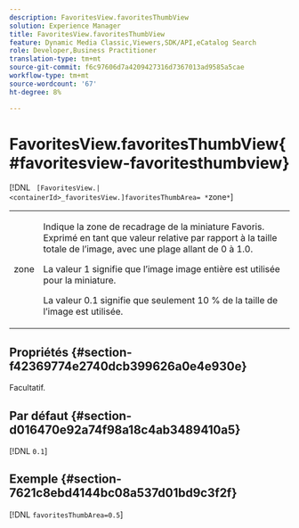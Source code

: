 ```yaml
---
description: FavoritesView.favoritesThumbView
solution: Experience Manager
title: FavoritesView.favoritesThumbView
feature: Dynamic Media Classic,Viewers,SDK/API,eCatalog Search
role: Developer,Business Practitioner
translation-type: tm+mt
source-git-commit: f6c97606d7a4209427316d7367013ad9585a5cae
workflow-type: tm+mt
source-wordcount: '67'
ht-degree: 8%

---
```



# FavoritesView.favoritesThumbView{#favoritesview-favoritesthumbview}

[!DNL ` [FavoritesView.|<containerId>_favoritesView.]favoritesThumbArea= *`zone`*`]

<table id="table_2B109D2F91E64B5382B31921C3780FA5"> 
 <tbody> 
  <tr> 
   <td colname="col1"> <p><span class="codeph"><span class="varname"> zone</span></span> </p> </td> 
   <td colname="col2"> <p> Indique la zone de recadrage de la miniature Favoris. Exprimé en tant que valeur relative par rapport à la taille totale de l’image, avec une plage allant de <span class="codeph"> 0</span> à <span class="codeph"> 1.0</span>. </p> <p>La valeur <span class="codeph"> 1</span> signifie que l’image image entière est utilisée pour la miniature. </p> <p>La valeur <span class="codeph"> 0.1</span> signifie que seulement 10 % de la taille de l’image est utilisée. </p> </td> 
  </tr> 
 </tbody> 
</table>

## Propriétés {#section-f42369774e2740dcb399626a0e4e930e}

Facultatif.

## Par défaut {#section-d016470e92a74f98a18c4ab3489410a5}

[!DNL `0.1`]

## Exemple {#section-7621c8ebd4144bc08a537d01bd9c3f2f}

[!DNL `favoritesThumbArea=0.5`]

